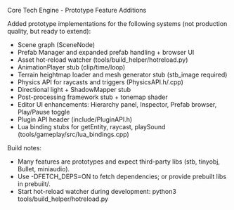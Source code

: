 Core Tech Engine - Prototype Feature Additions

Added prototype implementations for the following systems (not production quality, but ready to extend):

- Scene graph (SceneNode)
- Prefab Manager and expanded prefab handling + browser UI
- Asset hot-reload watcher (tools/build_helper/hotreload.py)
- AnimationPlayer stub (clip/time/loop)
- Terrain heightmap loader and mesh generator stub (stb_image required)
- Physics API for raycasts and triggers (PhysicsAPI.h/.cpp)
- Directional light + ShadowMapper stub
- Post-processing framework stub + tonemap shader
- Editor UI enhancements: Hierarchy panel, Inspector, Prefab browser, Play/Pause toggle
- Plugin API header (include/PluginAPI.h)
- Lua binding stubs for getEntity, raycast, playSound (tools/gameplay/src/lua_bindings.cpp)

Build notes:
- Many features are prototypes and expect third-party libs (stb, tinyobj, Bullet, miniaudio).
- Use -DFETCH_DEPS=ON to fetch dependencies; or provide prebuilt libs in prebuilt/.
- Start hot-reload watcher during development: python3 tools/build_helper/hotreload.py
